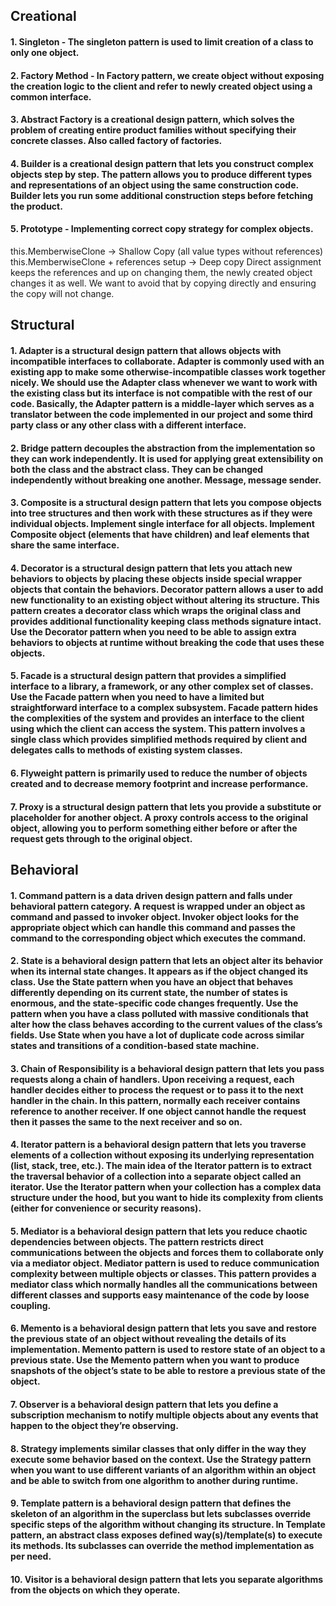 ## Creational
#### 1.	Singleton - The singleton pattern is used to limit creation of a class to only one object.

#### 2.	Factory Method - In Factory pattern, we create object without exposing the creation logic to the client and refer to newly created object using a common interface.

#### 3.	Abstract Factory is a creational design pattern, which solves the problem of creating entire product families without specifying their concrete classes. Also called factory of factories.

#### 4.	Builder is a creational design pattern that lets you construct complex objects step by step. The pattern allows you to produce different types and representations of an object using the same construction code. Builder lets you run some additional construction steps before fetching the product.

#### 5.	Prototype - Implementing correct copy strategy for complex objects.
this.MemberwiseClone -> Shallow Copy (all value types without references)
this.MemberwiseClone + references setup -> Deep copy
Direct assignment keeps the references and up on changing them, the newly created object changes it as well. We want to avoid that by copying directly and ensuring the copy will not change.

## Structural 
#### 1.	Adapter is a structural design pattern that allows objects with incompatible interfaces to collaborate. Adapter is commonly used with an existing app to make some otherwise-incompatible classes work together nicely. We should use the Adapter class whenever we want to work with the existing class but its interface is not compatible with the rest of our code. Basically, the Adapter pattern is a middle-layer which serves as a translator between the code implemented in our project and some third party class or any other class with a different interface.

#### 2.	Bridge pattern decouples the abstraction from the implementation so they can work independently. It is used for applying great extensibility on both the class and the abstract class. They can be changed independently without breaking one another. Message, message sender.

#### 3.	Composite is a structural design pattern that lets you compose objects into tree structures and then work with these structures as if they were individual objects. Implement single interface for all objects. Implement Composite object (elements that have children) and leaf elements that share the same interface.
#### 4.	Decorator is a structural design pattern that lets you attach new behaviors to objects by placing these objects inside special wrapper objects that contain the behaviors.  Decorator pattern allows a user to add new functionality to an existing object without altering its structure. This pattern creates a decorator class which wraps the original class and provides additional functionality keeping class methods signature intact. Use the Decorator pattern when you need to be able to assign extra behaviors to objects at runtime without breaking the code that uses these objects.
#### 5.	Facade is a structural design pattern that provides a simplified interface to a library, a framework, or any other complex set of classes. Use the Facade pattern when you need to have a limited but straightforward interface to a complex subsystem. Facade pattern hides the complexities of the system and provides an interface to the client using which the client can access the system. This pattern involves a single class which provides simplified methods required by client and delegates calls to methods of existing system classes.
#### 6.	Flyweight pattern is primarily used to reduce the number of objects created and to decrease memory footprint and increase performance.
#### 7.	Proxy is a structural design pattern that lets you provide a substitute or placeholder for another object. A proxy controls access to the original object, allowing you to perform something either before or after the request gets through to the original object.

## Behavioral 
#### 1.	Command pattern is a data driven design pattern and falls under behavioral pattern category. A request is wrapped under an object as command and passed to invoker object. Invoker object looks for the appropriate object which can handle this command and passes the command to the corresponding object which executes the command.
#### 2.	State is a behavioral design pattern that lets an object alter its behavior when its internal state changes. It appears as if the object changed its class.  Use the State pattern when you have an object that behaves differently depending on its current state, the number of states is enormous, and the state-specific code changes frequently.  Use the pattern when you have a class polluted with massive conditionals that alter how the class behaves according to the current values of the class’s fields.  Use State when you have a lot of duplicate code across similar states and transitions of a condition-based state machine.
#### 3.	Chain of Responsibility is a behavioral design pattern that lets you pass requests along a chain of handlers. Upon receiving a request, each handler decides either to process the request or to pass it to the next handler in the chain. In this pattern, normally each receiver contains reference to another receiver. If one object cannot handle the request then it passes the same to the next receiver and so on.
#### 4.	Iterator pattern is a behavioral design pattern that lets you traverse elements of a collection without exposing its underlying representation (list, stack, tree, etc.). The main idea of the Iterator pattern is to extract the traversal behavior of a collection into a separate object called an iterator. Use the Iterator pattern when your collection has a complex data structure under the hood, but you want to hide its complexity from clients (either for convenience or security reasons).
#### 5.	Mediator is a behavioral design pattern that lets you reduce chaotic dependencies between objects. The pattern restricts direct communications between the objects and forces them to collaborate only via a mediator object. Mediator pattern is used to reduce communication complexity between multiple objects or classes. This pattern provides a mediator class which normally handles all the communications between different classes and supports easy maintenance of the code by loose coupling. 
#### 6.	Memento is a behavioral design pattern that lets you save and restore the previous state of an object without revealing the details of its implementation. Memento pattern is used to restore state of an object to a previous state. Use the Memento pattern when you want to produce snapshots of the object’s state to be able to restore a previous state of the object.
#### 7.	Observer is a behavioral design pattern that lets you define a subscription mechanism to notify multiple objects about any events that happen to the object they’re observing.
#### 8.	Strategy implements similar classes that only differ in the way they execute some behavior based on the context. Use the Strategy pattern when you want to use different variants of an algorithm within an object and be able to switch from one algorithm to another during runtime.
#### 9.	Template pattern is a behavioral design pattern that defines the skeleton of an algorithm in the superclass but lets subclasses override specific steps of the algorithm without changing its structure. In Template pattern, an abstract class exposes defined way(s)/template(s) to execute its methods. Its subclasses can override the method implementation as per need.
#### 10.	Visitor is a behavioral design pattern that lets you separate algorithms from the objects on which they operate.
